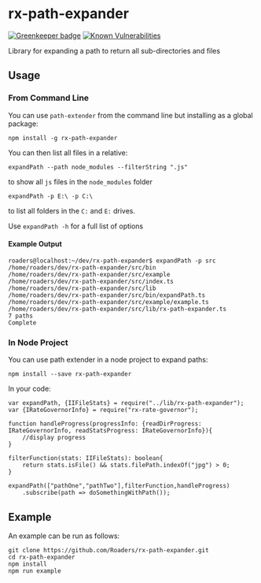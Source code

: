 

# rx-path-expander

[![Greenkeeper badge](https://badges.greenkeeper.io/Roaders/rx-path-expander.svg)](https://greenkeeper.io/)
[![Known Vulnerabilities](https://snyk.io/test/github/roaders/rx-path-expander/badge.svg)](https://snyk.io/test/github/roaders/rx-path-expander)

Library for expanding a path to return all sub-directories and files

## Usage

### From Command Line

You can use `path-extender` from the command line but installing as a global package:

`npm install -g rx-path-expander`

You can then list all files in a relative:

`expandPath --path node_modules --filterString ".js"`

to show all `js` files in the `node_modules` folder

`expandPath -p E:\ -p C:\`

to list all folders in the `C:` and `E:` drives.

Use `expandPath -h` for a full list of options

#### Example Output

```
roaders@localhost:~/dev/rx-path-expander$ expandPath -p src
/home/roaders/dev/rx-path-expander/src/bin
/home/roaders/dev/rx-path-expander/src/example
/home/roaders/dev/rx-path-expander/src/index.ts
/home/roaders/dev/rx-path-expander/src/lib
/home/roaders/dev/rx-path-expander/src/bin/expandPath.ts
/home/roaders/dev/rx-path-expander/src/example/example.ts
/home/roaders/dev/rx-path-expander/src/lib/rx-path-expander.ts
7 paths
Complete

```

### In Node Project

You can use path extender in a node project to expand paths:

`npm install --save rx-path-expander`

In your code:

```
var expandPath, {IIFileStats} = require("../lib/rx-path-expander");
var {IRateGovernorInfo} = require("rx-rate-governor");

function handleProgress(progressInfo: {readDirProgress: IRateGovernorInfo, readStatsProgress: IRateGovernorInfo}){
    //display progress
}

filterFunction(stats: IIFileStats): boolean{
    return stats.isFile() && stats.filePath.indexOf("jpg") > 0;
}

expandPath(["pathOne","pathTwo"],filterFunction,handleProgress)
    .subscribe(path => doSomethingWithPath());

```

## Example
An example can be run as follows:

```
git clone https://github.com/Roaders/rx-path-expander.git
cd rx-path-expander
npm install
npm run example
```

